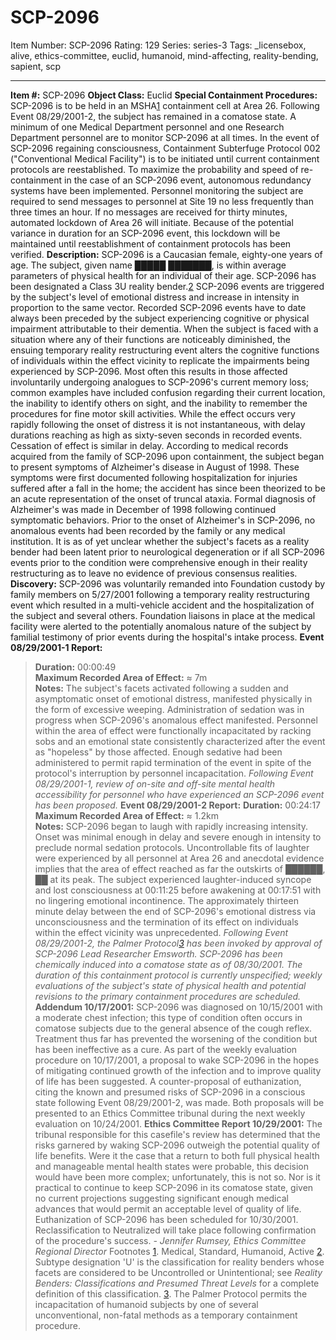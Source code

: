 # SCP-2096
Item Number: SCP-2096
Rating: 129
Series: series-3
Tags: _licensebox, alive, ethics-committee, euclid, humanoid, mind-affecting, reality-bending, sapient, scp

---

**Item #:** SCP-2096
**Object Class:** Euclid
**Special Containment Procedures:** SCP-2096 is to be held in an MSHA[1](javascript:;) containment cell at Area 26. Following Event 08/29/2001-2, the subject has remained in a comatose state. A minimum of one Medical Department personnel and one Research Department personnel are to monitor SCP-2096 at all times. In the event of SCP-2096 regaining consciousness, Containment Subterfuge Protocol 002 ("Conventional Medical Facility") is to be initiated until current containment protocols are reestablished.
To maximize the probability and speed of re-containment in the case of an SCP-2096 event, autonomous redundancy systems have been implemented. Personnel monitoring the subject are required to send messages to personnel at Site 19 no less frequently than three times an hour. If no messages are received for thirty minutes, automated lockdown of Area 26 will initiate. Because of the potential variance in duration for an SCP-2096 event, this lockdown will be maintained until reestablishment of containment protocols has been verified.
**Description:** SCP-2096 is a Caucasian female, eighty-one years of age. The subject, given name █████ ███████, is within average parameters of physical health for an individual of their age. SCP-2096 has been designated a Class 3U reality bender.[2](javascript:;) SCP-2096 events are triggered by the subject's level of emotional distress and increase in intensity in proportion to the same vector.
Recorded SCP-2096 events have to date always been preceded by the subject experiencing cognitive or physical impairment attributable to their dementia. When the subject is faced with a situation where any of their functions are noticeably diminished, the ensuing temporary reality restructuring event alters the cognitive functions of individuals within the effect vicinity to replicate the impairments being experienced by SCP-2096. Most often this results in those affected involuntarily undergoing analogues to SCP-2096's current memory loss; common examples have included confusion regarding their current location, the inability to identify others on sight, and the inability to remember the procedures for fine motor skill activities. While the effect occurs very rapidly following the onset of distress it is not instantaneous, with delay durations reaching as high as sixty-seven seconds in recorded events. Cessation of effect is similar in delay.
According to medical records acquired from the family of SCP-2096 upon containment, the subject began to present symptoms of Alzheimer's disease in August of 1998. These symptoms were first documented following hospitalization for injuries suffered after a fall in the home; the accident has since been theorized to be an acute representation of the onset of truncal ataxia. Formal diagnosis of Alzheimer's was made in December of 1998 following continued symptomatic behaviors. Prior to the onset of Alzheimer's in SCP-2096, no anomalous events had been recorded by the family or any medical institution. It is as of yet unclear whether the subject's facets as a reality bender had been latent prior to neurological degeneration or if all SCP-2096 events prior to the condition were comprehensive enough in their reality restructuring as to leave no evidence of previous consensus realities.
**Discovery:** SCP-2096 was voluntarily remanded into Foundation custody by family members on 5/27/2001 following a temporary reality restructuring event which resulted in a multi-vehicle accident and the hospitalization of the subject and several others. Foundation liaisons in place at the medical facility were alerted to the potentially anomalous nature of the subject by familial testimony of prior events during the hospital's intake process.
**Event 08/29/2001-1 Report:**
> **Duration:** 00:00:49  
>  **Maximum Recorded Area of Effect:** ≈ 7m  
>  **Notes:** The subject's facets activated following a sudden and asymptomatic onset of emotional distress, manifested physically in the form of excessive weeping. Administration of sedation was in progress when SCP-2096's anomalous effect manifested. Personnel within the area of effect were functionally incapacitated by racking sobs and an emotional state consistently characterized after the event as "hopeless" by those affected. Enough sedative had been administered to permit rapid termination of the event in spite of the protocol's interruption by personnel incapacitation.
_Following Event 08/29/2001-1, review of on-site and off-site mental health accessibility for personnel who have experienced an SCP-2096 event has been proposed._
**Event 08/29/2001-2 Report:**
> **Duration:** 00:24:17  
>  **Maximum Recorded Area of Effect:** ≈ 1.2km  
>  **Notes:** SCP-2096 began to laugh with rapidly increasing intensity. Onset was minimal enough in delay and severe enough in intensity to preclude normal sedation protocols. Uncontrollable fits of laughter were experienced by all personnel at Area 26 and anecdotal evidence implies that the area of effect reached as far the outskirts of ██████, ██ at its peak. The subject experienced laughter-induced syncope and lost consciousness at 00:11:25 before awakening at 00:17:51 with no lingering emotional incontinence. The approximately thirteen minute delay between the end of SCP-2096's emotional distress via unconsciousness and the termination of its effect on individuals within the effect vicinity was unprecedented.
_Following Event 08/29/2001-2, the Palmer Protocol[3](javascript:;) has been invoked by approval of SCP-2096 Lead Researcher Emsworth. SCP-2096 has been chemically induced into a comatose state as of 08/30/2001. The duration of this containment protocol is currently unspecified; weekly evaluations of the subject's state of physical health and potential revisions to the primary containment procedures are scheduled._
**Addendum 10/17/2001:** SCP-2096 was diagnosed on 10/15/2001 with a moderate chest infection; this type of condition often occurs in comatose subjects due to the general absence of the cough reflex. Treatment thus far has prevented the worsening of the condition but has been ineffective as a cure. As part of the weekly evaluation procedure on 10/17/2001, a proposal to wake SCP-2096 in the hopes of mitigating continued growth of the infection and to improve quality of life has been suggested. A counter-proposal of euthanization, citing the known and presumed risks of SCP-2096 in a conscious state following Event 08/29/2001-2, was made. Both proposals will be presented to an Ethics Committee tribunal during the next weekly evaluation on 10/24/2001.
**Ethics Committee Report 10/29/2001:**
> The tribunal responsible for this casefile's review has determined that the risks garnered by waking SCP-2096 outweigh the potential quality of life benefits. Were it the case that a return to both full physical health and manageable mental health states were probable, this decision would have been more complex; unfortunately, this is not so. Nor is it practical to continue to keep SCP-2096 in its comatose state, given no current projections suggesting significant enough medical advances that would permit an acceptable level of quality of life.
> Euthanization of SCP-2096 has been scheduled for 10/30/2001. Reclassification to Neutralized will take place following confirmation of the procedure's success.
> _\- Jennifer Rumsey, Ethics Committee Regional Director_
Footnotes
[1](javascript:;). Medical, Standard, Humanoid, Active
[2](javascript:;). Subtype designation 'U' is the classification for reality benders whose facets are considered to be Uncontrolled or Unintentional; see _Reality Benders: Classifications and Presumed Threat Levels_ for a complete definition of this classification.
[3](javascript:;). The Palmer Protocol permits the incapacitation of humanoid subjects by one of several unconventional, non-fatal methods as a temporary containment procedure.